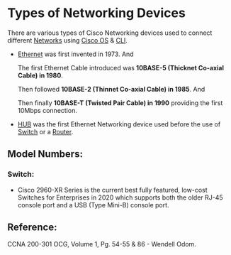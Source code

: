 # Types of Networking Devices

There are various types of Cisco Networking devices used to connect different [Networks](https://app.gitbook.com/@mudassirs46/s/network-fundamentals/~/drafts/-MRZ8l67L5MHnaQIEh9W/about-this-site) using [Cisco OS](https://app.gitbook.com/@mudassirs46/s/network-fundamentals/~/drafts/-MRZ8l67L5MHnaQIEh9W/cisco-os-ios) & [CLI](https://app.gitbook.com/@mudassirs46/s/network-fundamentals/~/drafts/-MRZ8l67L5MHnaQIEh9W/cisco-cli).

* [Ethernet](https://app.gitbook.com/@mudassirs46/s/network-fundamentals/~/drafts/-MRZ8l67L5MHnaQIEh9W/an-ethernet) was first invented in 1973. And 

  The first Ethernet Cable introduced was **10BASE-5 \(Thicknet Co-axial Cable\) in 1980**. 

  Then followed **10BASE-2 \(Thinnet Co-axial Cable\) in 1985**. And 

  Then finally **10BASE-T \(Twisted Pair Cable\) in 1990** providing the first 10Mbps connection.

* [HUB](https://app.gitbook.com/@mudassirs46/s/network-fundamentals/~/drafts/-MRZ8l67L5MHnaQIEh9W/hub) was the first Ethernet Networking device used before the use of [Switch](https://app.gitbook.com/@mudassirs46/s/network-fundamentals/~/drafts/-MRZ8l67L5MHnaQIEh9W/switch) or a [Router](https://app.gitbook.com/@mudassirs46/s/network-fundamentals/~/drafts/-MRZ8l67L5MHnaQIEh9W/router).

## Model Numbers:

### Switch:

* Cisco 2960-XR Series is the current best fully featured, low-cost Switches for Enterprises in 2020 which supports both the older RJ-45 console port and a USB \(Type Mini-B\) console port.

## Reference:

CCNA 200-301 OCG, Volume 1, Pg. 54-55 & 86 - Wendell Odom.

